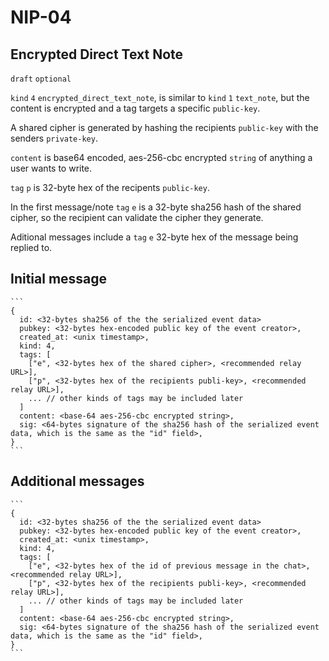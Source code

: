NIP-04
======

Encrypted Direct Text Note
--------------------------------------

`draft` `optional`

`kind` `4` `encrypted_direct_text_note`, is similar to `kind` `1` `text_note`, but the content is encrypted and a tag targets a specific `public-key`.

A shared cipher is generated by hashing the recipients `public-key` with the senders `private-key`.

`content` is base64 encoded, aes-256-cbc encrypted `string` of anything a user wants to write. 

`tag` `p` is 32-byte hex of the recipents `public-key`. 

In the first message/note `tag` `e` is a 32-byte sha256 hash of the shared cipher, so the recipient can validate the cipher they generate.

Aditional messages include a `tag` `e` 32-byte hex of the message being replied to.

## Initial message

    ```
    {
      id: <32-bytes sha256 of the the serialized event data>
      pubkey: <32-bytes hex-encoded public key of the event creator>,
      created_at: <unix timestamp>,
      kind: 4,
      tags: [
        ["e", <32-bytes hex of the shared cipher>, <recommended relay URL>],
        ["p", <32-bytes hex of the recipients publi-key>, <recommended relay URL>],
        ... // other kinds of tags may be included later
      ]
      content: <base-64 aes-256-cbc encrypted string>,
      sig: <64-bytes signature of the sha256 hash of the serialized event data, which is the same as the "id" field>,
    }
    ```

## Additional messages

    ```
    {
      id: <32-bytes sha256 of the the serialized event data>
      pubkey: <32-bytes hex-encoded public key of the event creator>,
      created_at: <unix timestamp>,
      kind: 4,
      tags: [
        ["e", <32-bytes hex of the id of previous message in the chat>, <recommended relay URL>],
        ["p", <32-bytes hex of the recipients publi-key>, <recommended relay URL>],
        ... // other kinds of tags may be included later
      ]
      content: <base-64 aes-256-cbc encrypted string>,
      sig: <64-bytes signature of the sha256 hash of the serialized event data, which is the same as the "id" field>,
    }
    ```
